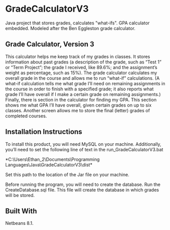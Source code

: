 # GradeCalculatorV3
Java project that stores grades, calculates "what-ifs". GPA calculator embedded. Modeled after the Ben Eggleston grade calculator.


## Grade Calculator, Version 3

This calculator helps me keep track of my grades in classes. It stores information about past grades (a description of the grade, such as “Test 1” or “Term Project”; the grade I received, like 89.6%; and the assignment’s weight as percentage, such as 15%). The grade calculator calculates my overall grade in the course and allows me to run “what-if” calculations. (A what-if calculation tells me what grade I’ll need on remaining assignments in the course in order to finish with a specified grade; it also reports what grade I’ll have overall if I make a certain grade on remaining assignments.) Finally, there is section in the calculator for finding my GPA. This section shows me what GPA I’ll have overall, given certain grades on up to six classes. Another screen allows me to store the final (letter) grades of completed courses.


## Installation Instructions

To install this product, you will need MySQL on your machine. Additionally, you’ll need to set the following line of text in the run_GradeCalculatorV3.bat 

*C:\Users\Ethan_2\Documents\Programming Languages\Java\GradeCalculatorV3\dist\*

Set this path to the location of the Jar file on your machine. 

Before running the program, you will need to create the database. Run the CreateDatabase.sql file. This file will create the database in which grades will be stored.


## Built With
Netbeans 8.1.


